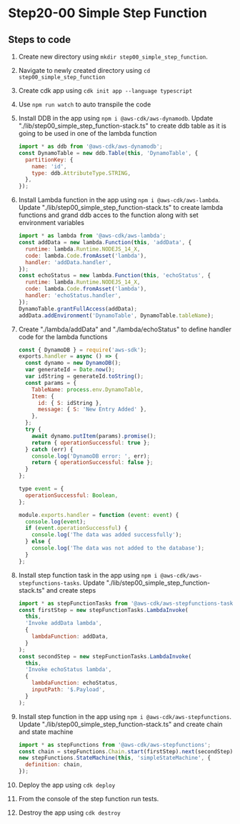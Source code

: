 # Step20-00 Simple Step Function

## Steps to code

1. Create new directory using `mkdir step00_simple_step_function`.
2. Navigate to newly created directory using `cd step00_simple_step_function`
3. Create cdk app using `cdk init app --language typescript`
4. Use `npm run watch` to auto transpile the code
5. Install DDB in the app using `npm i @aws-cdk/aws-dynamodb`. Update "./lib/step00_simple_step_function-stack.ts" to create ddb table as it is going to be used in one of the lambda function

   ```js
   import * as ddb from '@aws-cdk/aws-dynamodb';
   const DynamoTable = new ddb.Table(this, 'DynamoTable', {
     partitionKey: {
       name: 'id',
       type: ddb.AttributeType.STRING,
     },
   });
   ```

6. Install Lambda function in the app using `npm i @aws-cdk/aws-lambda`. Update "./lib/step00_simple_step_function-stack.ts" to create lambda functions and grand ddb acces to the function along with set environment variables

   ```js
   import * as lambda from '@aws-cdk/aws-lambda';
   const addData = new lambda.Function(this, 'addData', {
     runtime: lambda.Runtime.NODEJS_14_X,
     code: lambda.Code.fromAsset('lambda'),
     handler: 'addData.handler',
   });
   const echoStatus = new lambda.Function(this, 'echoStatus', {
     runtime: lambda.Runtime.NODEJS_14_X,
     code: lambda.Code.fromAsset('lambda'),
     handler: 'echoStatus.handler',
   });
   DynamoTable.grantFullAccess(addData);
   addData.addEnvironment('DynamoTable', DynamoTable.tableName);
   ```

7. Create "./lambda/addData" and "./lambda/echoStatus" to define handler code for the lambda functions

   ```js
   const { DynamoDB } = require('aws-sdk');
   exports.handler = async () => {
     const dynamo = new DynamoDB();
     var generateId = Date.now();
     var idString = generateId.toString();
     const params = {
       TableName: process.env.DynamoTable,
       Item: {
         id: { S: idString },
         message: { S: 'New Entry Added' },
       },
     };
     try {
       await dynamo.putItem(params).promise();
       return { operationSuccessful: true };
     } catch (err) {
       console.log('DynamoDB error: ', err);
       return { operationSuccessful: false };
     }
   };
   ```

   ```js
   type event = {
     operationSuccessful: Boolean,
   };

   module.exports.handler = function (event: event) {
     console.log(event);
     if (event.operationSuccessful) {
       console.log('The data was added successfully');
     } else {
       console.log('The data was not added to the database');
     }
   };
   ```

8. Install step function task in the app using `npm i @aws-cdk/aws-stepfunctions-tasks`. Update "./lib/step00_simple_step_function-stack.ts" and create steps

   ```js
   import * as stepFunctionTasks from '@aws-cdk/aws-stepfunctions-tasks';
   const firstStep = new stepFunctionTasks.LambdaInvoke(
     this,
     'Invoke addData lambda',
     {
       lambdaFunction: addData,
     }
   );
   const secondStep = new stepFunctionTasks.LambdaInvoke(
     this,
     'Invoke echoStatus lambda',
     {
       lambdaFunction: echoStatus,
       inputPath: '$.Payload',
     }
   );
   ```

9. Install step function in the app using `npm i @aws-cdk/aws-stepfunctions`. Update "./lib/step00_simple_step_function-stack.ts" and create chain and state machine

   ```js
   import * as stepFunctions from '@aws-cdk/aws-stepfunctions';
   const chain = stepFunctions.Chain.start(firstStep).next(secondStep);
   new stepFunctions.StateMachine(this, 'simpleStateMachine', {
     definition: chain,
   });
   ```

10. Deploy the app using `cdk deploy`
11. From the console of the step function run tests.
12. Destroy the app using `cdk destroy`
